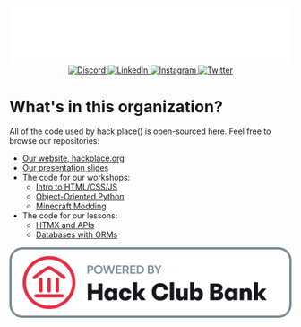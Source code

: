 <picture align="center">
  <source media="(prefers-color-scheme: dark)" srcset="https://raw.githubusercontent.com/hackplace-org/.github/main/light-logo.svg" />
  <source media="(prefers-color-scheme: light)" srcset="https://raw.githubusercontent.com/hackplace-org/.github/main/dark-logo.svg" />
  <img alt="hack.place() Logo" src="../light-logo.svg" />
</picture>

<div align="center">
  <a href="https://discord.com/invite/YTZdFWgR6V">
    <img alt="Discord" src="https://img.shields.io/badge/discord-5865f2?style=for-the-badge&logo=discord&logoColor=white" />
  </a>
  <a href="https://www.linkedin.com/company/hackplace/">
    <img alt="LinkedIn" src="https://img.shields.io/badge/linkedin-0a66c2?style=for-the-badge&logo=linkedin&logoColor=white" />
  </a>
  <a href="https://www.instagram.com/_hackplace/">
    <img alt="Instagram" src="https://img.shields.io/badge/instagram-e4405f?style=for-the-badge&logo=instagram&logoColor=white" />
  </a>
  <a href="https://www.twitter.com/_hackplace/">
    <img alt="Twitter" src="https://img.shields.io/badge/twitter-1D9BF0?style=for-the-badge&logo=twitter&logoColor=white" />
  </a>
</div>

# What's in this organization?

All of the code used by hack.place() is open-sourced here. Feel free to browse our repositories:

- [Our website, hackplace.org](https://github.com/hackplace-org/hackplace.org)
- [Our presentation slides](https://github.com/hackplace-org/presentations)
- The code for our workshops:
  - [Intro to HTML/CSS/JS](https://github.com/hackplace-org/weather-app)
  - [Object-Oriented Python](https://github.com/hackplace-org/discord-bot)
  - [Minecraft Modding](https://github.com/hackplace-org/minecraft-mod)
- The code for our lessons:
  - [HTMX and APIs](https://github.com/hackplace-org/clicker-api)
  - [Databases with ORMs](https://github.com/hackplace-org/guestbook)

<picture>
  <source media="(prefers-color-scheme: dark)" srcset="https://raw.githubusercontent.com/hackplace-org/.github/main/hcb-logo-original-light.svg" />
  <source media="(prefers-color-scheme: light)" srcset="https://raw.githubusercontent.com/hackplace-org/.github/main/hcb-logo-original-dark.svg" />
  <img alt="Hack Club Bank Logo" src="../hcb-logo-original-light.svg" />
</picture>
